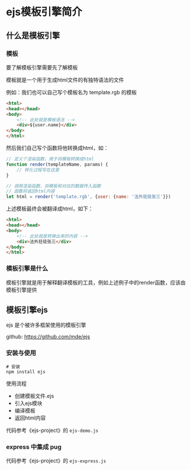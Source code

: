 # ejs模板引擎简介

## 什么是模板引擎

### 模板
要了解模板引擎需要先了解模板

模板就是一个用于生成html文件的有独特语法的文件

例如：我们也可以自己写个模板名为 template.rgb 的模板

```html
<html>
<head></head>
<body>
    <!-- 此处就是模板语法 -->
    <div>${user.name}</div>
</body>
</html>
```

然后我们自己写个函数将他转换成html，如：

```js
// 定义个渲染函数，用于将模板转换成html
function render(templateName, params) {
    // 转化过程写在这里
}

// 调用渲染函数，将模板和对应的数据传入函数
// 函数将返回html内容
let html = render('template.rgb', {user: {name: '法外狂徒张三'}})
```

上述模板最终会被翻译成html，如下：
```html
<html>
<head></head>
<body>
    <!-- 此处就是转换出来的内容 -->
    <div>法外狂徒张三</div>
</body>
</html>
```

### 模板引擎是什么
模板引擎就是用于解释翻译模板的工具，例如上述例子中的render函数，应该由模板引擎提供

## 模板引擎ejs
ejs 是个被许多框架使用的模板引擎

github: https://github.com/mde/ejs

### 安装与使用
```batch
# 安装
npm install ejs
```

使用流程
- 创建模板文件.ejs
- 引入ejs模块
- 编译模板
- 返回html内容

代码参考《ejs-project》的 `ejs-demo.js`

### express 中集成 pug
代码参考《ejs-project》的 `ejs-express.js`